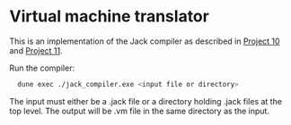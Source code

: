 # Virtual machine translator

This is an implementation of the Jack compiler as described in [Project
10](https://www.nand2tetris.org/project10) and [Project
11](https://www.nand2tetris.org/project11).

Run the compiler:
```sh
  dune exec ./jack_compiler.exe <input file or directory>
```

The input must either be a .jack file or a directory holding .jack files at the top
level. The output will be  .vm file in the same directory as the input.
